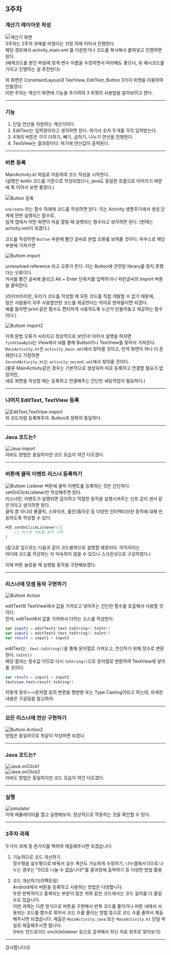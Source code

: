 ## 3주차 

### 계산기 레이아웃 작성 
![계산기 화면](./img/layout1.png)  
3주차는 2주차 과제를 마쳤다는 가정 하에 이어서 진행한다.  
해당 경로에서 activity_main.xml 를 다운받거나 코드를 복사해서 붙여넣고 진행하면 된다.  
(예제코드를 본인 파일에 맞게 변수 이름을 수정하면서 따라해도 좋으나, 위 예시코드를 가지고 진행하는 걸 추천한다)  

위 화면은 ConstraintLayout과 TextView, EditText, Button 3가지 위젯을 이용하여 만들었다.  
이번 주차는 계산기 화면에 기능을 추가하여 3 위젯의 사용법을 알아보려고 한다.

---

### 기능
1. 단일 연산을 지원하는 계산기이다.
2. EditText는 입력창이라고 생각하면 된다. 여기서 숫자 두개를 각각 입력받는다.
3. 4개의 버튼은 각각 더하기, 빼기, 곱하기, 나누기 연산을 진행한다.
4. TextView는 결과창이다. 여기에 연산값이 출력된다.

---

### 버튼 등록
MainActivity.kt 파일로 이동하여 코드 작성을 시작한다.  
(설명은 kotlin 코드를 기준으로 작성되었으나, java도 동일한 흐름으로 이어지기 때문에 쭉 이어서 보면 좋겠다.)  

![Button 등록](./img/kotlin1.png)  

`onCreate` 라는 함수 아래에 코드를 작성하면 된다. 이는 Activity 생명주기에서 생성 단계에 한번 실행되는 함수로,  
쉽게 앱에서 어떤 화면이 처음 열릴 때 실행되는 함수라고 생각하면 된다. (현재는 activity.xml이 되겠다.)  

코드를 작성하면 `Button` 부분에 빨간 글씨로 문법 오류를 보여줄 것이다. 마우스로 해당 부분에 가져가면   

![Buttom import](./img/kotlin2.png)  

unresolved reference 라고 오류가 뜬다. 이는 Button에 관련된 library를 찾지 못했다는 오류이다.  
커서를 빨간 글씨에 올리고 Alt + Enter 단축키를 입력하거나 파란글씨의 Import 버튼을 클릭한다.  

(라이브러리란, 우리가 코드를 작성할 때 모든 코드를 직접 개발할 수 없기 때문에,  
많은 사람들이 자주 사용할만한 코드를 제공한다는 의미로 받아들이면 되겠다.  
예를 들자면 print 같은 함수도 편리하게 사용하도록 누군가 만들어놓고 제공하는 함수이다.)  

![Buttom import2](./img/kotlin3.png)  

이제 문법 오류가 사라지고 정상적으로 보인다! 이어서 설명을 하자면  
`findViewById`는 View에서 Id를 통해 Button이나 TextView를 찾아서 가져온다.  
`MainActivity.kt`은 `activity_main.xml`에서 찾아올 것이고, 만약 화면이 하나 더 존재한다고 가정하면  
`SecondActivity.kt`는 `activity_second.xml`에서 찾아올 것이다.  
(물론 MainActivity같은 경우는 기본적으로 생성되어 따로 등록하고 연결할 필요가 없었지만,   
새로 화면을 작성할 때는 등록하고 연결해주는 간단한 세팅작업이 필요하다.)   

---

### 나머지 EditText, TextView 등록
![EditText,TextView import](./img/kotlin4.png)  
위 코드처럼 등록해주자. Button과 정확히 동일하다.   

---

### Java 코드는?
![Java import](./img/java1.png)  
자바도 방법은 동일하지만 코드 모습이 약간 다르겠다.  

---

### 버튼에 클릭 이벤트 리스너 등록하기
![Buttom Listener](./img/kotlin5.png) 
버튼에 클릭 이벤트를 등록하는 것은 간단하다. setOnClickListener만 작성해주면 된다.  
리스너란, 이벤트가 실행되면 감지하고 적절한 동작을 실행시켜주는 신호 감지 센서 같은거라고 생각하면 된다.  
클릭 뿐 아니라 롱클릭, 스와이프, 줌인/줌아웃 등 다양한 인터렉티브한 동작에 대해 반응하도록 작성할 수 있다.  

```kotlin
버튼.setOnClickListener(){
    // 여기에 작동할 동작 구현
}
```

(참고로 앞으로는 다음과 같이 코드블럭으로 설명할 예정이다. 아직까지는  
어디에 코드를 작성하는 지 익숙하지 않을 수 있으니 스크린샷으로 구성하였다.)  

이제 버튼 눌렀을 때 실행될 동작을 구현해보겠다.

---

### 리스너에 덧셈 동작 구현하기
![Buttom Action](./img/kotlin5.png)  

editText와 TextView에서 값을 가져오고 넣어주는 간단한 함수를 호출해서 사용할 것이다.  
먼저, editText에서 값을 가져와서 더하는 소스를 작성한다.  

```kotlin
var input1 = editText1.text.toString().toInt()
var input2 = editText2.text.toString().toInt()
var result = input1 + input2
```

editText는 `.text.toString()`을 통해 문자열로 가져오고, 연산하기 위해 정수로 변환한다. `toInt()`  
해당 결과는 정수값 이므로 다시 `toString()`으로 문자열로 변환하여 TextView에 넣어줄 것이다.  
```kotlin
var result = input1 + input2
textview.text=result.toSting()
```
이렇게 정수<->문자열 등의 변환을 형변환 또는 Type Casting이라고 하는데, 자세한 내용은 구글링을 참고하자.  

---

### 모든 리스너에 연산 구현하기
![Buttom Action2](./img/kotlin6.png)   
방법은 동일하므로 똑같이 작성하면 되겠다.  

---

### Java 코드는?
![Java onClick1](./img/java2.png)  
![Java onClick2](./img/java3.png)  
자바도 방법은 동일하지만 코드 모습이 약간 다르겠다.  

---


### 실행 
![simulator](./img/simulator1.png)   
이제 에뮬레이터를 열고 실행해보자. 정상적으로 작동하는 것을 확인할 수 있다.  

---

### 3주차 과제
두가지 과제 중 한가지를 택하여 제출해주시면 되겠습니다.
1. 기능적으로 코드 개선하기  
정수형을 실수형으로 바꿔서 실수 계산도 가능하게 수정하기, 나누셈에서 0으로 나누는 경우는 "0으로 나눌 수 없습니다!"를 결과창에 출력하기 등 다양한 방법 활용  

2. 코드 개선하기(리팩토링)    
Android에서 버튼을 등록하고 사용하는 방법은 다양합니다.  
또한 반복적이고 중복되는 부분이 많은 위와 같은 코드에서는 코드 길이를 더 줄일 수도 있습니다.  
이번 과제는 다른 방식으로 버튼을 구현해서 반복 코드를 줄이거나 버튼 내에서 사용되는 코드를 함수로 묶어서 코드 수를 줄이는 방법 등으로
코드 수를 줄여서 제출해주시면 되겠습니다. 제출은 `MainActivity.java` 또는 `MainActivity.kt` 단일 파일로 제출해주시면 됩니다.  
(Hint: 안드로이드 onclicklistener 등으로 검색해서 최신 자료 위주로 찾아보기)  

---

감사합니다😉


